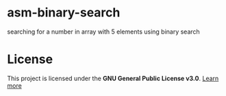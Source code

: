 # asm-binary-search
searching for a number in array with 5 elements using binary search

# License
This project is licensed under the **GNU General Public License v3.0**. [Learn more](http://choosealicense.com/licenses/gpl-3.0/)
